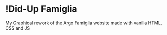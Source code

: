 # !Did-Up Famiglia

My Graphical rework of the Argo Famiglia website made with vanilla HTML, CSS and JS
